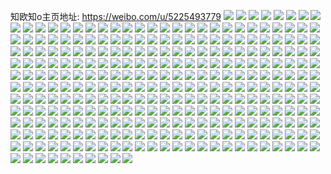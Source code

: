 知欧知o主页地址: https://weibo.com/u/5225493779 
![](https://wx4.sinaimg.cn/mw2000/005HDDDJgy1h94aptqxl0j32c0340b2b.jpg) 
![](https://wx4.sinaimg.cn/mw2000/005HDDDJgy1h94aoxds9zj32c03401kz.jpg) 
![](https://wx4.sinaimg.cn/mw2000/005HDDDJgy1h94apg5zdpj32c0337u10.jpg) 
![](https://wx4.sinaimg.cn/mw2000/005HDDDJgy1h94ap9shbgj32c0340kjm.jpg) 
![](https://wx4.sinaimg.cn/mw2000/005HDDDJgy1h94ap2abhcj323w35s1kz.jpg) 
![](https://wx4.sinaimg.cn/mw2000/005HDDDJgy1h94aplwwedj323w35s1ky.jpg) 
![](https://wx4.sinaimg.cn/mw2000/005HDDDJgy1h94ap712z1j323u35s4qr.jpg) 
![](https://wx4.sinaimg.cn/mw2000/005HDDDJgy1h94aprvde9j321s35shdu.jpg) 
![](https://wx4.sinaimg.cn/mw2000/005HDDDJgy1h94apw8qegj311y1kikaj.jpg) 
![](https://wx4.sinaimg.cn/mw2000/005HDDDJgy1h8bozimwqjj32bw35s1ky.jpg) 
![](https://wx4.sinaimg.cn/mw2000/005HDDDJgy1h8bozfq5x7j32c03407wi.jpg) 
![](https://wx4.sinaimg.cn/mw2000/005HDDDJgy1h8bozal5j7j30tz12tal8.jpg) 
![](https://wx4.sinaimg.cn/mw2000/005HDDDJgy1h8bozrl17oj32802yob2a.jpg) 
![](https://wx4.sinaimg.cn/mw2000/005HDDDJgy1h8bozlar93j32c03401l0.jpg) 
![](https://wx4.sinaimg.cn/mw2000/005HDDDJgy1h8boznln9kj32c03407wi.jpg) 
![](https://wx4.sinaimg.cn/mw2000/005HDDDJgy1h8bozgwhh5j316o1kw7wh.jpg) 
![](https://wx4.sinaimg.cn/mw2000/005HDDDJgy1h8boza047wj30zj187x0t.jpg) 
![](https://wx4.sinaimg.cn/mw2000/005HDDDJgy1h83k842b7pj31y02tuhdt.jpg) 
![](https://wx4.sinaimg.cn/mw2000/005HDDDJgy1h83k85j9xbj32c0340npf.jpg) 
![](https://wx4.sinaimg.cn/mw2000/005HDDDJgy1h83k8df4h6j316o1kkhc1.jpg) 
![](https://wx4.sinaimg.cn/mw2000/005HDDDJgy1h83k8johvkj32bd35s4qq.jpg) 
![](https://wx4.sinaimg.cn/mw2000/005HDDDJgy1h83k88vhlaj32c032bx6r.jpg) 
![](https://wx4.sinaimg.cn/mw2000/005HDDDJgy1h83k8ffz64j32c034zhdx.jpg) 
![](https://wx4.sinaimg.cn/mw2000/005HDDDJgy1h83k8gjfqqj31sc2xqnpd.jpg) 
![](https://wx4.sinaimg.cn/mw2000/005HDDDJgy1h83k8clwa5j32c033vb2c.jpg) 
![](https://wx4.sinaimg.cn/mw2000/005HDDDJgy1h83k8iogtgj32c03401kz.jpg) 
![](https://wx4.sinaimg.cn/mw2000/005HDDDJly1h7occeda4jj32342s5hdv.jpg) 
![](https://wx4.sinaimg.cn/mw2000/005HDDDJly1h7occezvx5j314u28tb29.jpg) 
![](https://wx4.sinaimg.cn/mw2000/005HDDDJly1h7occg6gdzj32c0340npg.jpg) 
![](https://wx4.sinaimg.cn/mw2000/005HDDDJly1h7occh7dkmj32c033rqv6.jpg) 
![](https://wx4.sinaimg.cn/mw2000/005HDDDJly1h7occoyooxj32802yoqv7.jpg) 
![](https://wx4.sinaimg.cn/mw2000/005HDDDJly1h7occcfcpwj32c0340b2a.jpg) 
![](https://wx4.sinaimg.cn/mw2000/005HDDDJly1h7occjkk6kj31d82yihdt.jpg) 
![](https://wx4.sinaimg.cn/mw2000/005HDDDJly1h7occm55wgj32c0340npd.jpg) 
![](https://wx4.sinaimg.cn/mw2000/005HDDDJly1h7occljgg4j32bz2xgx6p.jpg) 
![](https://wx4.sinaimg.cn/mw2000/005HDDDJly1h7occmkahsj30sg0lcafk.jpg) 
![](https://wx4.sinaimg.cn/mw2000/005HDDDJly1h7occn4ay9j31w52x7x6p.jpg) 
![](https://wx4.sinaimg.cn/mw2000/005HDDDJly1h7occrkrk4j32802yo4qt.jpg) 
![](https://wx4.sinaimg.cn/mw2000/005HDDDJly1h5vtrdetd3j32802yoe82.jpg) 
![](https://wx4.sinaimg.cn/mw2000/005HDDDJly1h5vtrpek62j32802yo7wk.jpg) 
![](https://wx4.sinaimg.cn/mw2000/005HDDDJly1h5vtricfd0j32802you0y.jpg) 
![](https://wx4.sinaimg.cn/mw2000/005HDDDJly1h5vtrbh2pyj327j2yonpd.jpg) 
![](https://wx4.sinaimg.cn/mw2000/005HDDDJly1h5vtrf52dxj32802yo4qq.jpg) 
![](https://wx4.sinaimg.cn/mw2000/005HDDDJly1h5vtrg63lwj32802zaaff.jpg) 
![](https://wx4.sinaimg.cn/mw2000/005HDDDJly1h5vtrk8tcmj325b2ugkjm.jpg) 
![](https://wx4.sinaimg.cn/mw2000/005HDDDJly1h5vtrmfstjj32802xye83.jpg) 
![](https://wx4.sinaimg.cn/mw2000/005HDDDJly1h5vtrq8ez3j32c0340kjm.jpg) 
![](https://wx4.sinaimg.cn/mw2000/005HDDDJgy1h3t2bzjmqsj323u35s1kz.jpg) 
![](https://wx4.sinaimg.cn/mw2000/005HDDDJgy1h3t2c67of5j323u3537wi.jpg) 
![](https://wx4.sinaimg.cn/mw2000/005HDDDJgy1h3t2bv7kfmj323u35snpf.jpg) 
![](https://wx4.sinaimg.cn/mw2000/005HDDDJgy1h3t2c47cdgj335s23ukjn.jpg) 
![](https://wx4.sinaimg.cn/mw2000/005HDDDJly1h2yy7mzu5mj31mt25yb2a.jpg) 
![](https://wx4.sinaimg.cn/mw2000/005HDDDJly1h2yy7p1vh5j31o02804qq.jpg) 
![](https://wx4.sinaimg.cn/mw2000/005HDDDJly1h22ahj38j2j31o0280b29.jpg) 
![](https://wx4.sinaimg.cn/mw2000/005HDDDJly1h22ahkgr3fj31o0280e81.jpg) 
![](https://wx4.sinaimg.cn/mw2000/005HDDDJly1h22ahshxfpj31o0280kjm.jpg) 
![](https://wx4.sinaimg.cn/mw2000/005HDDDJly1h22ahoxqdyj31ny27ynpd.jpg) 
![](https://wx4.sinaimg.cn/mw2000/005HDDDJly1h17yd1aazpj31o02804qq.jpg) 
![](https://wx4.sinaimg.cn/mw2000/005HDDDJly1gymucmr2msj32c02th4qs.jpg) 
![](https://wx4.sinaimg.cn/mw2000/005HDDDJly1gymuchdc36j32c0340u11.jpg) 
![](https://wx4.sinaimg.cn/mw2000/005HDDDJly1gymucvyishj32c0340npg.jpg) 
![](https://wx4.sinaimg.cn/mw2000/005HDDDJly1gymuczo1zgj32c02o5kjn.jpg) 
![](https://wx4.sinaimg.cn/mw2000/005HDDDJly1gymud3s1nzj32c0340qv9.jpg) 
![](https://wx4.sinaimg.cn/mw2000/005HDDDJly1gymucrj32tj323m2lxhdv.jpg) 
![](https://wx4.sinaimg.cn/mw2000/005HDDDJly1gymuda4j7hj32c0340e82.jpg) 
![](https://wx4.sinaimg.cn/mw2000/005HDDDJly1gymud8kg00j31e23pr4qq.jpg) 
![](https://wx4.sinaimg.cn/mw2000/005HDDDJly1gymud792ubj31o02yokjm.jpg) 
![](https://wx4.sinaimg.cn/mw2000/005HDDDJly1gya4vksmqaj32c0340qv8.jpg) 
![](https://wx4.sinaimg.cn/mw2000/005HDDDJly1gya4vnyedzj326r30sb2b.jpg) 
![](https://wx4.sinaimg.cn/mw2000/005HDDDJly1gya4vx3sknj32c02nqb2b.jpg) 
![](https://wx4.sinaimg.cn/mw2000/005HDDDJly1gya4w7n6odj32c03404qt.jpg) 
![](https://wx4.sinaimg.cn/mw2000/005HDDDJly1gya4xmaxraj32c033zqv8.jpg) 
![](https://wx4.sinaimg.cn/mw2000/005HDDDJly1gya4vevv8gj32c03404qs.jpg) 
![](https://wx4.sinaimg.cn/mw2000/005HDDDJgy1gvbs81a366j61o02801ky02.jpg) 
![](https://wx4.sinaimg.cn/mw2000/005HDDDJgy1gvbs85abjvj61o0280b2c02.jpg) 
![](https://wx4.sinaimg.cn/mw2000/005HDDDJgy1gujymvapsmj62v02c0npe02.jpg) 
![](https://wx4.sinaimg.cn/mw2000/005HDDDJgy1gujymsj8umj62u72bzhdv02.jpg) 
![](https://wx4.sinaimg.cn/mw2000/005HDDDJly1gt50qql7maj31tk48y1kz.jpg) 
![](https://wx4.sinaimg.cn/mw2000/005HDDDJly1gt50qonp4pj32c03404qs.jpg) 
![](https://wx4.sinaimg.cn/mw2000/005HDDDJly1gt50q0yqavj32802yoqv7.jpg) 
![](https://wx4.sinaimg.cn/mw2000/005HDDDJly1gt50q439qlj32c0340u0z.jpg) 
![](https://wx4.sinaimg.cn/mw2000/005HDDDJly1gt50q80ovxj32c02snhdw.jpg) 
![](https://wx4.sinaimg.cn/mw2000/005HDDDJly1gt50qeebfbj32c0340kjp.jpg) 
![](https://wx4.sinaimg.cn/mw2000/005HDDDJgy1gq2o5c3lr1j30u00gvmzs.jpg) 
![](https://wx4.sinaimg.cn/mw2000/005HDDDJly1gmpzyxx1p5j32801o0hdt.jpg) 
![](https://wx4.sinaimg.cn/mw2000/005HDDDJly1glej2jkuwkj33402c0tvx.jpg) 
![](https://wx4.sinaimg.cn/mw2000/005HDDDJly1glej2ozzx9j33402c0hdw.jpg) 
![](https://wx4.sinaimg.cn/mw2000/005HDDDJly1glej2qjrybj32c02c0kfy.jpg) 
![](https://wx4.sinaimg.cn/mw2000/005HDDDJly1glej3ov1pej325s2agaxx.jpg) 
![](https://wx4.sinaimg.cn/mw2000/005HDDDJly1glej309qi4j32c02hg4qr.jpg) 
![](https://wx4.sinaimg.cn/mw2000/005HDDDJly1glej2h2ac5j32c02c0dwu.jpg) 
![](https://wx4.sinaimg.cn/mw2000/005HDDDJly1glej2vda2vj33402c04qs.jpg) 
![](https://wx4.sinaimg.cn/mw2000/005HDDDJly1glej2wltoyj30rs0f077h.jpg) 
![](https://wx4.sinaimg.cn/mw2000/005HDDDJly1glej30x6bsj30la0k5426.jpg) 
![](https://wx4.sinaimg.cn/mw2000/005HDDDJly1glej2w5wo2j30u00u0q4z.jpg) 
![](https://wx4.sinaimg.cn/mw2000/005HDDDJly1glej2ej5fzj32c03407wh.jpg) 
![](https://wx4.sinaimg.cn/mw2000/005HDDDJly1glej32nv3vj33402c01go.jpg) 
![](https://wx4.sinaimg.cn/mw2000/005HDDDJly1glej363bb5j32c02c0b2a.jpg) 
![](https://wx4.sinaimg.cn/mw2000/005HDDDJly1glej4wgvabj32lz29db29.jpg) 
![](https://wx4.sinaimg.cn/mw2000/005HDDDJly1gk7fc6dpudj31400u0ac9.jpg) 
![](https://wx4.sinaimg.cn/mw2000/005HDDDJly1gk7fc6xllsj31900u0tly.jpg) 
![](https://wx4.sinaimg.cn/mw2000/005HDDDJly1gk7fc84sb5j316o1kw4qp.jpg) 
![](https://wx4.sinaimg.cn/mw2000/005HDDDJly1gk7fc9jrjvj33402c01go.jpg) 
![](https://wx4.sinaimg.cn/mw2000/005HDDDJly1gjsmiack3gj31hc0zk7az.jpg) 
![](https://wx4.sinaimg.cn/mw2000/005HDDDJly1gjsmib6bq0j31hc0zk18v.jpg) 
![](https://wx4.sinaimg.cn/mw2000/005HDDDJly1gjsmi8gyr4j30zk1hctjz.jpg) 
![](https://wx4.sinaimg.cn/mw2000/005HDDDJly1gjsmievd1tj31df0zkwkg.jpg) 
![](https://wx4.sinaimg.cn/mw2000/005HDDDJly1gjsmic8nxrj30zk1hcdmw.jpg) 
![](https://wx4.sinaimg.cn/mw2000/005HDDDJly1gjsmidp18zj30zk1hcwoe.jpg) 
![](https://wx4.sinaimg.cn/mw2000/005HDDDJly1gjsmid9ov8j31hc0zkh7b.jpg) 
![](https://wx4.sinaimg.cn/mw2000/005HDDDJly1gjsmie9xqej30vc0zkdq3.jpg) 
![](https://wx4.sinaimg.cn/mw2000/005HDDDJly1gjsmi9trmmj31hc0zknhj.jpg) 
![](https://wx4.sinaimg.cn/mw2000/005HDDDJly1gihdaud9i9j30j60at3za.jpg) 
![](https://wx4.sinaimg.cn/mw2000/005HDDDJly1gkmpl7nwxnj31kw11ygzr.jpg) 
![](https://wx4.sinaimg.cn/mw2000/005HDDDJly1gkmpl4vf9zj32o82o81kx.jpg) 
![](https://wx4.sinaimg.cn/mw2000/005HDDDJly1gkmpl67uslj31im10gdtn.jpg) 
![](https://wx4.sinaimg.cn/mw2000/005HDDDJly1gkmpl5kiywj31kw11ydp9.jpg) 
![](https://wx4.sinaimg.cn/mw2000/005HDDDJly1gkmpl8c4f8j31kw11ygyy.jpg) 
![](https://wx4.sinaimg.cn/mw2000/005HDDDJly1gkmpl6noc8j311x1kwwuf.jpg) 
![](https://wx4.sinaimg.cn/mw2000/005HDDDJly1ggr17x0a7tj311x1kwqh9.jpg) 
![](https://wx4.sinaimg.cn/mw2000/005HDDDJly1ggr199ehatj31gq4bu7wh.jpg) 
![](https://wx4.sinaimg.cn/mw2000/005HDDDJly1ggr186pscbj31jy22lney.jpg) 
![](https://wx4.sinaimg.cn/mw2000/005HDDDJly1ggr180adcxj31kw11xdqg.jpg) 
![](https://wx4.sinaimg.cn/mw2000/005HDDDJly1ggr17y1ewcj311x1kwqcw.jpg) 
![](https://wx4.sinaimg.cn/mw2000/005HDDDJly1ggr17yfgxbj311x1kw7g9.jpg) 
![](https://wx4.sinaimg.cn/mw2000/005HDDDJly1ggr17v75pwj311x1kwwu9.jpg) 
![](https://wx4.sinaimg.cn/mw2000/005HDDDJly1ggr184x34cj311x1kwgxl.jpg) 
![](https://wx4.sinaimg.cn/mw2000/005HDDDJly1ggr185z2xdj326k2wm1kx.jpg) 
![](https://wx4.sinaimg.cn/mw2000/005HDDDJly1ggr180o0oxj311x1kwwl4.jpg) 
![](https://wx4.sinaimg.cn/mw2000/005HDDDJly1ggr17yx8j3j31kw11xn8d.jpg) 
![](https://wx4.sinaimg.cn/mw2000/005HDDDJly1ggr17zqfhxj31kw11xdnh.jpg) 
![](https://wx4.sinaimg.cn/mw2000/005HDDDJly1ggr17zb2s0j31kw11xdn5.jpg) 
![](https://wx4.sinaimg.cn/mw2000/005HDDDJgy1gf7dy1y1swj316o1kw1kx.jpg) 
![](https://wx4.sinaimg.cn/mw2000/005HDDDJgy1gf7dy92sgmj31kw1kwhdt.jpg) 
![](https://wx4.sinaimg.cn/mw2000/005HDDDJgy1gf7dxw7bp0j31kw16oe81.jpg) 
![](https://wx4.sinaimg.cn/mw2000/005HDDDJgy1gf7dycdzgaj31kw16ob29.jpg) 
![](https://wx4.sinaimg.cn/mw2000/005HDDDJly1ge8gezttzfj321z333npe.jpg) 
![](https://wx4.sinaimg.cn/mw2000/005HDDDJly1ge8gf0gme6j31kw16o7wh.jpg) 
![](https://wx4.sinaimg.cn/mw2000/005HDDDJly1ge8gf0ujzcj31kw16otxv.jpg) 
![](https://wx4.sinaimg.cn/mw2000/005HDDDJly1ge8gf235ghj31kw16o4qp.jpg) 
![](https://wx4.sinaimg.cn/mw2000/005HDDDJly1ge0ko5aqldj32c02c0hdv.jpg) 
![](https://wx4.sinaimg.cn/mw2000/005HDDDJly1ge0ko6njinj32c02c0k2l.jpg) 
![](https://wx4.sinaimg.cn/mw2000/005HDDDJly1ge0ko7vbn2j32c02c0qgn.jpg) 
![](https://wx4.sinaimg.cn/mw2000/005HDDDJly1ge0ko90te1j31kw16ob29.jpg) 
![](https://wx4.sinaimg.cn/mw2000/005HDDDJly1ge0koa467vj32c02c0e82.jpg) 
![](https://wx4.sinaimg.cn/mw2000/005HDDDJly1ge0kob3avxj32c02c0kip.jpg) 
![](https://wx4.sinaimg.cn/mw2000/005HDDDJly1ge0kocjcyaj316o1kwkei.jpg) 
![](https://wx4.sinaimg.cn/mw2000/005HDDDJly1ge0kodepe0j316o1l8ttp.jpg) 
![](https://wx4.sinaimg.cn/mw2000/005HDDDJly1ge0koetgdzj33402c0e81.jpg) 
![](https://wx4.sinaimg.cn/mw2000/005HDDDJly1g7nr0t9be3j321z333x6p.jpg) 
![](https://wx4.sinaimg.cn/mw2000/005HDDDJly1g7nra03jjwj32tq2484qp.jpg) 
![](https://wx4.sinaimg.cn/mw2000/005HDDDJly1g7nr0k656cj31kw16oh8x.jpg) 
![](https://wx4.sinaimg.cn/mw2000/005HDDDJly1g7nr18ckqcj33402c01ky.jpg) 
![](https://wx4.sinaimg.cn/mw2000/005HDDDJly1g7nr1irklcj32tq248b29.jpg) 
![](https://wx4.sinaimg.cn/mw2000/005HDDDJly1g7nr201m3ij33402c0npe.jpg) 
![](https://wx4.sinaimg.cn/mw2000/005HDDDJly1g7nr259ikdj31kw16o1kx.jpg) 
![](https://wx4.sinaimg.cn/mw2000/005HDDDJly1g7nr2cwa0tj316o1kwb29.jpg) 
![](https://wx4.sinaimg.cn/mw2000/005HDDDJly1g7nr93u2ttj32ds1sgb29.jpg) 
![](https://wx4.sinaimg.cn/mw2000/005HDDDJly1g6n979oa38j325o0u0h4x.jpg) 
![](https://wx4.sinaimg.cn/mw2000/005HDDDJly1g5yc0cb4dkj31kw16o4qp.jpg) 
![](https://wx4.sinaimg.cn/mw2000/005HDDDJly1g5yc09393kj33402c0hdt.jpg) 
![](https://wx4.sinaimg.cn/mw2000/005HDDDJly1g5yc0eg2q1j30kw2831kx.jpg) 
![](https://wx4.sinaimg.cn/mw2000/005HDDDJly1g5yc0ffyhrj316k0u0189.jpg) 
![](https://wx4.sinaimg.cn/mw2000/005HDDDJly1g5yc0mredcj30kw2nnkjl.jpg) 
![](https://wx4.sinaimg.cn/mw2000/005HDDDJly1g5yc0p415ej31f916k1he.jpg) 
![](https://wx4.sinaimg.cn/mw2000/005HDDDJly1g5yc1pan8rj33402c0kjr.jpg) 
![](https://wx4.sinaimg.cn/mw2000/005HDDDJly1g5yc1wwgugj31400u01bd.jpg) 
![](https://wx4.sinaimg.cn/mw2000/005HDDDJly1g5yc20z9fqj31400u0489.jpg) 
![](https://wx4.sinaimg.cn/mw2000/005HDDDJly1g4w4c7cv14j33402c0hdv.jpg) 
![](https://wx4.sinaimg.cn/mw2000/005HDDDJly1g4w4cdzhyhj33402c0x6s.jpg) 
![](https://wx4.sinaimg.cn/mw2000/005HDDDJly1g4w4cikkclj33402c0u0z.jpg) 
![](https://wx4.sinaimg.cn/mw2000/005HDDDJly1g4w4cjwplrj31kw16q4qp.jpg) 
![](https://wx4.sinaimg.cn/mw2000/005HDDDJly1g4n0huopyuj31400u0jvn.jpg) 
![](https://wx4.sinaimg.cn/mw2000/005HDDDJly1g4n0hw2w43j30v90nx7d4.jpg) 
![](https://wx4.sinaimg.cn/mw2000/005HDDDJly1g4n0httmsrj31400u00vw.jpg) 
![](https://wx4.sinaimg.cn/mw2000/005HDDDJly1g4n0hwxtf1j31400u00zl.jpg) 
![](https://wx4.sinaimg.cn/mw2000/005HDDDJly1g4n0hyfbcyj313u0u0k5o.jpg) 
![](https://wx4.sinaimg.cn/mw2000/005HDDDJly1g4n0i0b8sbj31400u0nc7.jpg) 
![](https://wx4.sinaimg.cn/mw2000/005HDDDJly1g4n0i1vnm8j31kw0qagzt.jpg) 
![](https://wx4.sinaimg.cn/mw2000/005HDDDJly1g4n0i3rkovj31sy0u0tse.jpg) 
![](https://wx4.sinaimg.cn/mw2000/005HDDDJly1g4n0i5hq2ij31pt0u0qnb.jpg) 
![](https://wx4.sinaimg.cn/mw2000/005HDDDJly1g2yodjecigj30ru2rp1iq.jpg) 
![](https://wx4.sinaimg.cn/mw2000/005HDDDJly1g2yodkkackj30ru29layd.jpg) 
![](https://wx4.sinaimg.cn/mw2000/005HDDDJly1g2yodlvvnfj30ru2rpb29.jpg) 
![](https://wx4.sinaimg.cn/mw2000/005HDDDJly1g2yodmq0ouj30ru26uqrl.jpg) 
![](https://wx4.sinaimg.cn/mw2000/005HDDDJly1g2yodrupxoj30ru2c47wh.jpg) 
![](https://wx4.sinaimg.cn/mw2000/005HDDDJly1g2yodshh3xj30ru15qk1g.jpg) 
![](https://wx4.sinaimg.cn/mw2000/005HDDDJly1g2abfbjlutj31kw1kwqeu.jpg) 
![](https://wx4.sinaimg.cn/mw2000/005HDDDJly1g2abfcgi2ej31kw1kwwt7.jpg) 
![](https://wx4.sinaimg.cn/mw2000/005HDDDJly1g2abfdfj8mj31kw191wni.jpg) 
![](https://wx4.sinaimg.cn/mw2000/005HDDDJly1g2abfewsm3j31kw1977wh.jpg) 
![](https://wx4.sinaimg.cn/mw2000/005HDDDJly1g1by8876k1j31ho1zkb18.jpg) 
![](https://wx4.sinaimg.cn/mw2000/005HDDDJly1g1by89955nj31kw16ob0t.jpg) 
![](https://wx4.sinaimg.cn/mw2000/005HDDDJly1g1by86w9h0j31kw16ob02.jpg) 
![](https://wx4.sinaimg.cn/mw2000/005HDDDJly1g1by8ajaxhj31kw16oawk.jpg) 
![](https://wx4.sinaimg.cn/mw2000/005HDDDJly1fzlnjquclmj31kw11xe6i.jpg) 
![](https://wx4.sinaimg.cn/mw2000/005HDDDJly1fzlnjs2lm7j31x01fsnf3.jpg) 
![](https://wx4.sinaimg.cn/mw2000/005HDDDJly1fzlnk06ou2j32c02c07wi.jpg) 
![](https://wx4.sinaimg.cn/mw2000/005HDDDJly1fzlnjwl8s2j31x01fsh2c.jpg) 
![](https://wx4.sinaimg.cn/mw2000/005HDDDJly1fzlnk3uvjuj31x01fsamk.jpg) 
![](https://wx4.sinaimg.cn/mw2000/005HDDDJly1fzlnkufylej31401o0b2b.jpg) 
![](https://wx4.sinaimg.cn/mw2000/005HDDDJly1fymn5l0mm8j31z41hc1kx.jpg) 
![](https://wx4.sinaimg.cn/mw2000/005HDDDJly1fymn5cbalsj31z41hc1kx.jpg) 
![](https://wx4.sinaimg.cn/mw2000/005HDDDJly1fyi3ef31zqj32c02c0e83.jpg) 
![](https://wx4.sinaimg.cn/mw2000/005HDDDJly1fyi3eblethj32c02c01l0.jpg) 
![](https://wx4.sinaimg.cn/mw2000/005HDDDJly1fyi3ei5yjtj33402c0b2d.jpg) 
![](https://wx4.sinaimg.cn/mw2000/005HDDDJly1fyhwiebcy2j31kw16oarm.jpg) 
![](https://wx4.sinaimg.cn/mw2000/005HDDDJly1fxtyajnsvmj32c02c04qp.jpg) 
![](https://wx4.sinaimg.cn/mw2000/005HDDDJly1fxtyaipjrbj32c02c01kx.jpg) 
![](https://wx4.sinaimg.cn/mw2000/005HDDDJly1fxhy79i462j31w01f0e81.jpg) 
![](https://wx4.sinaimg.cn/mw2000/005HDDDJly1fxhy7djs0xj31w01f01kx.jpg) 
![](https://wx4.sinaimg.cn/mw2000/005HDDDJly1fwdy9cal7wj30ru2c17wj.jpg) 
![](https://wx4.sinaimg.cn/mw2000/005HDDDJly1fw94uya3ubj32c02c0kjl.jpg) 
![](https://wx4.sinaimg.cn/mw2000/005HDDDJly1fw94w5v43zj32c02c0npd.jpg) 
![](https://wx4.sinaimg.cn/mw2000/005HDDDJly1fw94w8dtu1j31ho1hon9b.jpg) 
![](https://wx4.sinaimg.cn/mw2000/005HDDDJly1fw94wj8kflj33402c0qv5.jpg) 
![](https://wx4.sinaimg.cn/mw2000/005HDDDJly1fw95qg5m00j30yi0yuwzu.jpg) 
![](https://wx4.sinaimg.cn/mw2000/005HDDDJly1fw95pynyg7j30j60asmxr.jpg) 
![](https://wx4.sinaimg.cn/mw2000/005HDDDJly1fvywmzkhl6j33402c07wj.jpg) 
![](https://wx4.sinaimg.cn/mw2000/005HDDDJly1fvi3asilfyj31w01w0x6u.jpg) 
![](https://wx4.sinaimg.cn/mw2000/005HDDDJly1fvi3az1wqdj32c02c0npg.jpg) 
![](https://wx4.sinaimg.cn/mw2000/005HDDDJly1fvi3b8o24ej32c02c01kx.jpg) 
![](https://wx4.sinaimg.cn/mw2000/005HDDDJly1fv10wmpwzsj31w01f04qp.jpg) 
![](https://wx4.sinaimg.cn/mw2000/005HDDDJly1fv10wog39hj31hc1hc1kx.jpg) 
![](https://wx4.sinaimg.cn/mw2000/005HDDDJly1fv10wsur69j32dc2dc4qq.jpg) 
![](https://wx4.sinaimg.cn/mw2000/005HDDDJly1fup40jitbtj30yi0mu43q.jpg) 
![](https://wx4.sinaimg.cn/mw2000/005HDDDJly1ftpq2waw0aj31w01w07wh.jpg) 
![](https://wx4.sinaimg.cn/mw2000/005HDDDJly1ftpq2ygkw3j31zk1hohdv.jpg) 
![](https://wx4.sinaimg.cn/mw2000/005HDDDJly1ftpq2zl39tj32c02c01ky.jpg) 
![](https://wx4.sinaimg.cn/mw2000/005HDDDJly1ftpq5frwwlj30ci0m8my6.jpg) 
![](https://wx4.sinaimg.cn/mw2000/005HDDDJly1ft99oiewd1j30ru1qlhdt.jpg) 
![](https://wx4.sinaimg.cn/mw2000/005HDDDJly1fs0oqefy0qj30ru2bihdv.jpg) 
![](https://wx4.sinaimg.cn/mw2000/005HDDDJly1frq9asz08mj31up1f0e81.jpg) 
![](https://wx4.sinaimg.cn/mw2000/005HDDDJly1frq9awfcb4j31w01f0b29.jpg) 
![](https://wx4.sinaimg.cn/mw2000/005HDDDJly1frq9azxpraj31w01f0kjl.jpg) 
![](https://wx4.sinaimg.cn/mw2000/005HDDDJly1frq9b4m5eqj30ru1jo7wi.jpg) 
![](https://wx4.sinaimg.cn/mw2000/005HDDDJly1frq9b958u1j30ru1jqu0x.jpg) 
![](https://wx4.sinaimg.cn/mw2000/005HDDDJly1frq9bcoxprj30ru15qb2a.jpg) 
![](https://wx4.sinaimg.cn/mw2000/005HDDDJly1frq9beurvpj30ru1jox6p.jpg) 
![](https://wx4.sinaimg.cn/mw2000/005HDDDJly1frq9bgh8wnj31w01f0hdt.jpg) 
![](https://wx4.sinaimg.cn/mw2000/005HDDDJly1frq9arf40mj31w01f0b29.jpg) 
![](https://wx4.sinaimg.cn/mw2000/005HDDDJly1frpcxyebkdj31hc1z4tya.jpg) 
![](https://wx4.sinaimg.cn/mw2000/005HDDDJly1frpcy0iqskj30u0140h9l.jpg) 
![](https://wx4.sinaimg.cn/mw2000/005HDDDJly1frpcy3h9hej32c02c0u0x.jpg) 
![](https://wx4.sinaimg.cn/mw2000/005HDDDJly1frnvwx0ya4j31w01f3e81.jpg) 
![](https://wx4.sinaimg.cn/mw2000/005HDDDJly1freqd2eohcj31kw1kw7s0.jpg) 
![](https://wx4.sinaimg.cn/mw2000/005HDDDJly1freqd3kzdej31kw1kwtoj.jpg) 
![](https://wx4.sinaimg.cn/mw2000/005HDDDJly1freqd541ifj31o00u0dxx.jpg) 
![](https://wx4.sinaimg.cn/mw2000/005HDDDJly1freqd1gvpjj30c80bowgp.jpg) 
![](https://wx4.sinaimg.cn/mw2000/005HDDDJly1frcd2nckauj30qo0qowij.jpg) 
![](https://wx4.sinaimg.cn/mw2000/005HDDDJly1fqtw75i71cj31x01x0kjm.jpg) 
![](https://wx4.sinaimg.cn/mw2000/005HDDDJly1fqtw776wpmj31x01x0nc1.jpg) 
![](https://wx4.sinaimg.cn/mw2000/005HDDDJly1fqtw6x6fnwj31x01x01kx.jpg) 
![](https://wx4.sinaimg.cn/mw2000/005HDDDJly1fqtw7dt04qj31x01x0u0y.jpg) 
![](https://wx4.sinaimg.cn/mw2000/005HDDDJly1fqtw7g4lpuj31x01x07wh.jpg) 
![](https://wx4.sinaimg.cn/mw2000/005HDDDJly1fqtw7iuwvij31x01x0b29.jpg) 
![](https://wx4.sinaimg.cn/mw2000/005HDDDJly1fqovtr2n6hj32o02o0e87.jpg) 
![](https://wx4.sinaimg.cn/mw2000/005HDDDJly1fqovtvbk5yj31w01w0kjo.jpg) 
![](https://wx4.sinaimg.cn/mw2000/005HDDDJly1fqovtz8nswj31w01w0kjo.jpg) 
![](https://wx4.sinaimg.cn/mw2000/005HDDDJly1fqovu4neyij30ru1jou0x.jpg) 
![](https://wx4.sinaimg.cn/mw2000/005HDDDJly1fqowfenla4j31x01x04qp.jpg) 
![](https://wx4.sinaimg.cn/mw2000/005HDDDJly1fqovu6go4pj30ru1joqv6.jpg) 
![](https://wx4.sinaimg.cn/mw2000/005HDDDJly1fqovu8ewkgj32c02c0x6q.jpg) 
![](https://wx4.sinaimg.cn/mw2000/005HDDDJly1fqovu91gdsj30yi0yik48.jpg) 
![](https://wx4.sinaimg.cn/mw2000/005HDDDJly1fqow8rnp6ij31x01x0b29.jpg) 
![](https://wx4.sinaimg.cn/mw2000/005HDDDJly1fqo69wwhnzj30yi0g7168.jpg) 
![](https://wx4.sinaimg.cn/mw2000/005HDDDJly1fqei0edllbj30qo0qo7ix.jpg) 
![](https://wx4.sinaimg.cn/mw2000/005HDDDJly1fqei0fiwg9j30qo0qoqdz.jpg) 
![](https://wx4.sinaimg.cn/mw2000/005HDDDJly1fqei0gpj74j30qo0qo126.jpg) 
![](https://wx4.sinaimg.cn/mw2000/005HDDDJly1fqei0i1k3ej30qo0qo184.jpg) 
![](https://wx4.sinaimg.cn/mw2000/005HDDDJly1fqei0j809jj30qo0qodtn.jpg) 
![](https://wx4.sinaimg.cn/mw2000/005HDDDJly1fqei0kg3aqj30qo0qoh0g.jpg) 
![](https://wx4.sinaimg.cn/mw2000/005HDDDJly1fqei0d0lhfj30qo0qowph.jpg) 
![](https://wx4.sinaimg.cn/mw2000/005HDDDJly1fqei0li09nj30qo0qon6t.jpg) 
![](https://wx4.sinaimg.cn/mw2000/005HDDDJly1fqei0mun89j30qo0qoapf.jpg) 
![](https://wx4.sinaimg.cn/mw2000/005HDDDJly1fq5n3839z5j30yi0yiqey.jpg) 
![](https://wx4.sinaimg.cn/mw2000/005HDDDJly1fq5n3c9xetj31ho1zkqv5.jpg) 
![](https://wx4.sinaimg.cn/mw2000/005HDDDJly1fq5n3fqdorj32c02c01ky.jpg) 
![](https://wx4.sinaimg.cn/mw2000/005HDDDJly1fq5n3hhotfj30zk0qotnt.jpg) 
![](https://wx4.sinaimg.cn/mw2000/005HDDDJly1fq5n3jpcz6j30yi0pw4qp.jpg) 
![](https://wx4.sinaimg.cn/mw2000/005HDDDJly1fq5n3kdv3oj30u00u0408.jpg) 
![](https://wx4.sinaimg.cn/mw2000/005HDDDJly1fq5n3kzmvfj30zk0qo78b.jpg) 
![](https://wx4.sinaimg.cn/mw2000/005HDDDJly1fq5n3mtioij30zk0qoqbq.jpg) 
![](https://wx4.sinaimg.cn/mw2000/005HDDDJly1fq5n601vzmj30yi0yi7wh.jpg) 
![](https://wx4.sinaimg.cn/mw2000/005HDDDJly1fpv55cinngj31w01w07wn.jpg) 
![](https://wx4.sinaimg.cn/mw2000/005HDDDJly1fpv55dugr4j31o00u0qo2.jpg) 
![](https://wx4.sinaimg.cn/mw2000/005HDDDJly1fpv556j8kaj31w01w0npg.jpg) 
![](https://wx4.sinaimg.cn/mw2000/005HDDDJly1fpv55p5otoj32c02c0hdt.jpg) 
![](https://wx4.sinaimg.cn/mw2000/005HDDDJly1fpv55ktyv3j31f01w0x6r.jpg) 
![](https://wx4.sinaimg.cn/mw2000/005HDDDJly1fpv55ramn4j30yi0vzwqb.jpg) 
![](https://wx4.sinaimg.cn/mw2000/005HDDDJly1fpv55yh6j1j31w01w0b2c.jpg) 
![](https://wx4.sinaimg.cn/mw2000/005HDDDJly1fpv561pbv4j31ho1hotzi.jpg) 
![](https://wx4.sinaimg.cn/mw2000/005HDDDJly1fpv567sccvj32c02c0u0y.jpg) 
